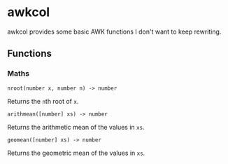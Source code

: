 # awkcol

awkcol provides some basic AWK functions I don't want to keep rewriting.

## Functions

### Maths

```
nroot(number x, number n) -> number
```
Returns the `n`th root of `x`.

```
arithmean([number] xs) -> number
```
Returns the arithmetic mean of the values in `xs`.

```
geomean([number] xs) -> number
```
Returns the geometric mean of the values in `xs`.
